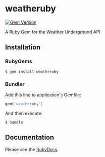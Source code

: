 # weatheruby
[![Gem Version](https://badge.fury.io/rb/weatheruby.svg)](https://badge.fury.io/rb/weatheruby)

A Ruby Gem for the Weather Underground API

## Installation

### RubyGems
```
$ gem install weatheruby
```

### Bundler
Add this line to application's Gemfile:

```ruby
gem('weatheruby')
```

And then execute:

```
$ bundle
```

## Documentation
Please see the [RubyDocs](http://elifoster.github.io/weatheruby/).
